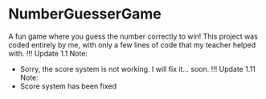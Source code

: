 # NumberGuesserGame
A fun game where you guess the number correctly to win! This project was coded entirely by me, with only a few lines of code that my teacher helped with.
!!! Update 1.1 Note:
- Sorry, the score system is not working. I will fix it... soon.
!!! Update 1.11 Note:
- Score system has been fixed

